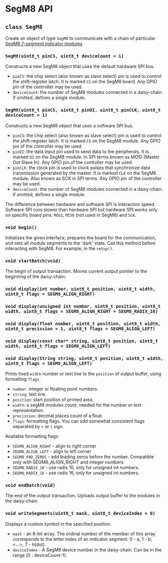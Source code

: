 # SegM8 API

## `class SegM8`

Create an object of type `SegM8` to communicate with a chain of particular [SegM8 7-segment indicator modules](https://my.amperka.com/modules/SegM8).

### `SegM8(uint8_t pinCS, uint8_t deviceCount = 1)`

Constructs a new SegM8 object that uses the default hardware SPI bus.

- `pinCS`: the chip select (also known as slave select) pin is used to control the shift-register latch. It is marked `CS` on the SegM8 board. Any GPIO pin of the controller may be used.
- `deviceCount`: the number of SegM8 modules connected in a daisy-chain. If omitted, defines a single module.

### `SegM8(uint8_t pinCS, uint8_t pinDI, uint8_t pinCLK, uint8_t deviceCount = 1)`

Constructs a new SegM8 object that uses a software SPI bus.

- `pinCS`: the chip select (also known as slave select) pin is used to control the shift-register latch. It is marked `CS` on the SegM8 module. Any GPIO pin of the controller may be used.
- `pinDI`: the data input pin used to send data to the peripherals. It is marked `DI` on the SegM8 module. In SPI terms known as MOSI (Master Out Slave In). Any GPIO pin of the controller may be used.
- `pinCLK`: the clock pin is used to clock pulses that synchronize data transmission generated by the master. It is marked `CLK` on the SegM8 module. Also known as SCK in SPI terms. Any GPIO pin of the controller may be used.
- `deviceCount`: the number of SegM8 modules connected in a daisy-chain. If omitted, defines a single module.

The difference between hardware and software SPI is interaction speed. Software SPI runs slower than hardware SPI but hardware SPI works only on specific board pins: `MOSI`, `MISO` (not used in SegM8) and `SCK`.

### `void begin()`

Initializes the given interface, prepares the board for the communication, and sets all module segments to the 'dark' state.
Call this method before interacting with SegM8. For example, in the `setup()`.

### `void startBatch(void)`

The begin of output transaction. Moves current output pointer to the beginning of the daisy-chain;

### `void display(int number, uint8_t position, uint8_t width, uint8_t flags = SEGM8_ALIGN_RIGHT)`
### `void display(unsigned int number, uint8_t position, uint8_t width, uint8_t flags = SEGM8_ALIGN_RIGHT + SEGM8_RADIX_10)`
### `void display(float number, uint8_t position, uint8_t width, uint8_t precission = 1, uint8_t flags = SEGM8_ALIGN_LEFT)`
### `void display(const char* string, uint8_t position, uint8_t width, uint8_t flags = SEGM8_ALIGN_LEFT)`
### `void display(String string, uint8_t position, uint8_t width, uint8_t flags = SEGM8_ALIGN_LEFT)`

Prints fixed `width` number or text line to the `position` of output buffer, using formatting `flags`.

- `number`: integer or floating point numbers.
- `string`: text line.
- `position`: start position of printed area.
- `width`: a segM8 modules count, needed for the number or text representation.
- `precission`: decimal places count of a float.
- `flags`: formatting flags. You can add somewhat consistent flags separated by `+` or `|` sign.

Available formatting flags:
- `SEGM8_ALIGN_RIGHT` - align to right corner
- `SEGM8_ALIGN_LEFT` - align to left corner
- `SEGM8_PAD_ZEROS` - add leading zeros before the number. Compatible only with SEGM8_ALIGN_RIGHT and integer numbers.
- `SEGM8_RADIX_10` - use radix 10, only for unsigned int numbers.
- `SEGM8_RADIX_16` - use radix 16, only for unsigned int numbers.

### `void endBatch(void)`

The end of the output transaction. Uploads output buffer to the modules in the daisy-chain.

### `void writeSegments(uint8_t mask, uint8_t deviceIndex = 0)`

Displays a custom symbol in the specified position.
- `mask` - an 8-bit array. The ordinal number of the member of this array corresponds to the letter index of an indicator segment: 0 - a, 1 - b, <...>, 7 - h(dot).
- `deviceIndex` - A SegM8 device number in the daisy-chain. Can be in the range [0 : deviceCount-1].
